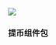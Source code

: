 [![](https://jitpack.io/v/SuperHongYuan/CoinSdk.svg)](https://jitpack.io/#SuperHongYuan/CoinSdk)

### 提币组件包
